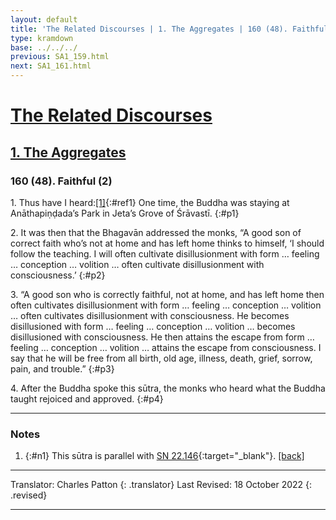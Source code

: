 ```yaml
---
layout: default
title: 'The Related Discourses | 1. The Aggregates | 160 (48). Faithful (2)'
type: kramdown
base: ../../../
previous: SA1_159.html
next: SA1_161.html
---
```


# [The Related Discourses](../index.html)
## [1. The Aggregates](index.html)
### 160 (48). Faithful (2)

1\. Thus have I heard:[\[1\]](#n1){:#ref1} One time, the Buddha was staying at Anāthapiṇḍada’s Park in Jeta’s Grove of Śrāvastī.
{:#p1}

2\.  It was then that the Bhagavān addressed the monks, “A good son of correct faith who’s not at home and has left home thinks to himself, ‘I should follow the teaching. I will often cultivate disillusionment with form … feeling … conception … volition … often cultivate disillusionment with consciousness.’
{:#p2}

3\. “A good son who is correctly faithful, not at home, and has left home then often cultivates disillusionment with form … feeling … conception … volition … often cultivates disillusionment with consciousness. He becomes disillusioned with form … feeling … conception … volition … becomes disillusioned with consciousness. He then attains the escape from form … feeling … conception … volition … attains the escape from consciousness. I say that he will be free from all birth, old age, illness, death, grief, sorrow, pain, and trouble.”
{:#p3}

4\. After the Buddha spoke this sūtra, the monks who heard what the Buddha taught rejoiced and approved.
{:#p4}

---

### Notes

1. {:#n1} This sūtra is parallel with [SN 22.146](https://suttacentral.net/sn22.146){:target="_blank"}. [\[back\]](#ref1)

---

Translator: Charles Patton
{: .translator}
Last Revised: 18 October 2022
{: .revised}

---